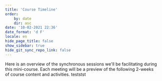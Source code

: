 ```yaml
---
title: 'Course Timeline'
order:
    by: date
    dir: asc
date: '10-02-2021 22:36'
date_format: 'd F'
locale: en
hide_page_title: false
show_sidebar: true
hide_git_sync_repo_link: false
---
```


Here is an overview of the synchronous sessions we'll be facilitating during this mini-course. Each meeting will be a preview of the following 2-weeks of course content and activities.
teststst
